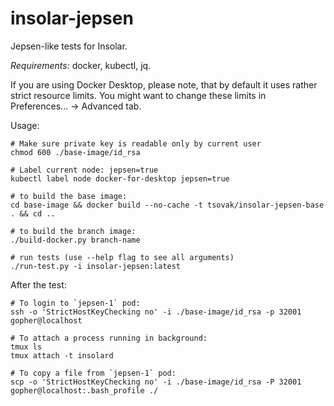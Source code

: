 # insolar-jepsen

Jepsen-like tests for Insolar.

*Requirements:* docker, kubectl, jq.

If you are using Docker Desktop, please note, that by default it uses rather strict resource limits. You might want to change these limits in Preferences... -> Advanced tab.

Usage:

```
# Make sure private key is readable only by current user
chmod 600 ./base-image/id_rsa

# Label current node: jepsen=true
kubectl label node docker-for-desktop jepsen=true

# to build the base image:
cd base-image && docker build --no-cache -t tsovak/insolar-jepsen-base . && cd ..

# to build the branch image:
./build-docker.py branch-name

# run tests (use --help flag to see all arguments)
./run-test.py -i insolar-jepsen:latest
```

After the test:

```
# To login to `jepsen-1` pod:
ssh -o 'StrictHostKeyChecking no' -i ./base-image/id_rsa -p 32001 gopher@localhost

# To attach a process running in background:
tmux ls
tmux attach -t insolard

# To copy a file from `jepsen-1` pod:
scp -o 'StrictHostKeyChecking no' -i ./base-image/id_rsa -P 32001 gopher@localhost:.bash_profile ./
```

